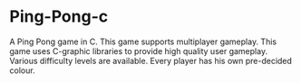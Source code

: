 # Ping-Pong-c
A Ping Pong game in C.
This game supports multiplayer gameplay. 
This game uses C-graphic libraries to provide high quality user gameplay.
Various difficulty levels are available.
Every player has his own pre-decided colour.

